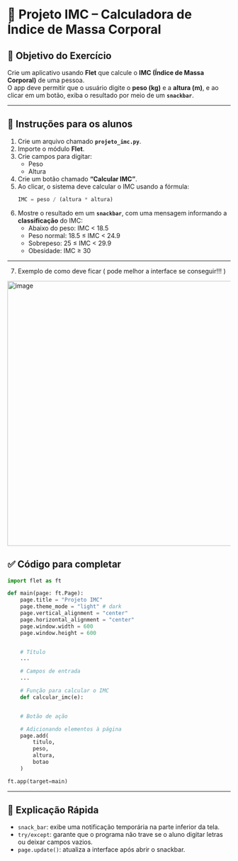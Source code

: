 # 🧩 Projeto IMC – Calculadora de Índice de Massa Corporal

## 🎯 Objetivo do Exercício
Crie um aplicativo usando **Flet** que calcule o **IMC (Índice de Massa Corporal)** de uma pessoa.  
O app deve permitir que o usuário digite o **peso (kg)** e a **altura (m)**, e ao clicar em um botão, exiba o resultado por meio de um **`snackbar`**.

---

## 🧠 Instruções para os alunos
1. Crie um arquivo chamado **`projeto_imc.py`**.  
2. Importe o módulo **Flet**.  
3. Crie campos para digitar:
   - Peso
   - Altura
4. Crie um botão chamado **“Calcular IMC”**.  
5. Ao clicar, o sistema deve calcular o IMC usando a fórmula:
   ```python
   IMC = peso / (altura * altura)
   ```
6. Mostre o resultado em um **`snackbar`**, com uma mensagem informando a **classificação** do IMC:
   - Abaixo do peso: IMC < 18.5  
   - Peso normal: 18.5 ≤ IMC < 24.9  
   - Sobrepeso: 25 ≤ IMC < 29.9  
   - Obesidade: IMC ≥ 30  

---
7. Exemplo de como deve ficar ( pode melhor a interface se conseguir!!! )
<img width="589" height="598" alt="image" src="https://github.com/user-attachments/assets/91c7b3b4-64b2-44a7-ab6f-78876bd39940" />

## ✅ Código para completar
```python
import flet as ft

def main(page: ft.Page):
    page.title = "Projeto IMC"
    page.theme_mode = "light" # dark
    page.vertical_alignment = "center"
    page.horizontal_alignment = "center"
    page.window.width = 600
    page.window.height = 600


    # Título
    ...

    # Campos de entrada
    ...

    # Função para calcular o IMC
    def calcular_imc(e):


    # Botão de ação

    # Adicionando elementos à página
    page.add(
        titulo,
        peso,
        altura,
        botao
    )

ft.app(target=main)
```

---

## 🧾 Explicação Rápida
- `snack_bar`: exibe uma notificação temporária na parte inferior da tela.  
- `try/except`: garante que o programa não trave se o aluno digitar letras ou deixar campos vazios.  
- `page.update()`: atualiza a interface após abrir o snackbar.  

